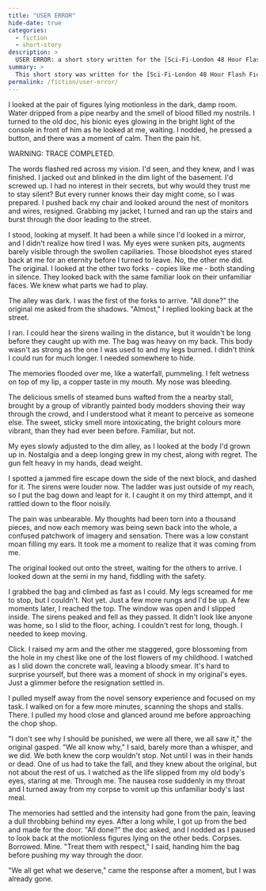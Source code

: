 ```yaml
---
title: "USER ERROR"
hide-date: true
categories:
  - fiction
  - short-story
description: >
  USER ERROR: a short story written for the [Sci-Fi-London 48 Hour Flash Fiction 2015](http://48hour.sci-fi-london.com/challenge/sfl-48-hour-flash-fiction-2015){:target="_blank"} completion.
summary: >
  This short story was written for the [Sci-Fi-London 48 Hour Flash Fiction 2015](http://48hour.sci-fi-london.com/challenge/sfl-48-hour-flash-fiction-2015){:target="_blank"} completion. Participants were given a title and line of dialogue and told to write less than 1500 words using those elements in 48 hours. My title was USER ERROR and the line of dialogue was "I don't see why I should be punished, we were all there, we all saw it".
permalink: /fiction/user-error/
---
```

I looked at the pair of figures lying motionless in the dark, damp room. Water dripped from a pipe nearby and the smell of blood filled my nostrils. I turned to the old doc, his bionic eyes glowing in the bright light of the console in front of him as he looked at me, waiting. I nodded, he pressed a button, and there was a moment of calm. Then the pain hit.

WARNING: TRACE COMPLETED.

The words flashed red across my vision. I'd seen, and they knew, and I was finished. I jacked out and blinked in the dim light of the basement. I'd screwed up. I had no interest in their secrets, but why would they trust me to stay silent? But every runner knows their day might come, so I was prepared. I pushed back my chair and looked around the nest of monitors and wires, resigned. Grabbing my jacket, I turned and ran up the stairs and burst through the door leading to the street.

I stood, looking at myself. It had been a while since I'd looked in a mirror, and I didn't realize how tired I was. My eyes were sunken pits, augments barely visible through the swollen capiliaries. Those bloodshot eyes stared back at me for an eternity before I turned to leave. No, the other me did. The original. I looked at the other two forks - copies like me - both standing in silence. They looked back with the same familiar look on their unfamiliar faces. We knew what parts we had to play.

The alley was dark. I was the first of the forks to arrive. "All done?" the original me asked from the shadows. "Almost," I replied looking back at the street.

I ran. I could hear the sirens wailing in the distance, but it wouldn't be long before they caught up with me. The bag was heavy on my back. This body wasn't as strong as the one I was used to and my legs burned. I didn't think I could run for much longer. I needed somewhere to hide.

The memories flooded over me, like a waterfall, pummeling. I felt wetness on top of my lip, a copper taste in my mouth. My nose was bleeding.

The delicious smells of steamed buns wafted from the a nearby stall, brought by a group of vibrantly painted body modders shoving their way through the crowd, and I understood what it meant to perceive as someone else. The sweet, sticky smell more intoxicating, the bright colours more vibrant, than they had ever been before. Familiar, but not.

My eyes slowly adjusted to the dim alley, as I looked at the body I'd grown up in. Nostalgia and a deep longing grew in my chest, along with regret. The gun felt heavy in my hands, dead weight.

I spotted a jammed fire escape down the side of the next block, and dashed for it. The sirens were louder now. The ladder was just outside of my reach, so I put the bag down and leapt for it. I caught it on my third attempt, and it rattled down to the floor noisily.

The pain was unbearable. My thoughts had been torn into a thousand pieces, and now each memory was being sewn back into the whole, a confused patchwork of imagery and sensation. There was a low constant moan filling my ears. It took me a moment to realize that it was coming from me.

The original looked out onto the street, waiting for the others to arrive. I looked down at the semi in my hand, fiddling with the safety.

I grabbed the bag and climbed as fast as I could. My legs screamed for me to stop, but I couldn't. Not yet. Just a few more rungs and I'd be up. A few moments later, I reached the top. The window was open and I slipped inside. The sirens peaked and fell as they passed. It didn't look like anyone was home, so I slid to the floor, aching. I couldn't rest for long, though. I needed to keep moving.

Click. I raised my arm and the other me staggered, gore blossoming from the hole in my chest like one of the lost flowers of my childhood. I watched as I slid down the concrete wall, leaving a bloody smear. It's hard to surprise yourself, but there was a moment of shock in my original's eyes. Just a glimmer before the resignation settled in.

I pulled myself away from the novel sensory experience and focused on my task. I walked on for a few more minutes, scanning the shops and stalls. There. I pulled my hood close and glanced around me before approaching the chop shop.

"I don't see why I should be punished, we were all there, we all saw it," the original gasped. "We all know why," I said, barely more than a whisper, and we did. We both knew the corp wouldn't stop. Not until I was in their hands or dead. One of us had to take the fall, and they knew about the original, but not about the rest of us. I watched as the life slipped from my old body's eyes, staring at me. Through me. The nausea rose suddenly in my throat and I turned away from my corpse to vomit up this unfamiliar body's last meal.

The memories had settled and the intensity had gone from the pain, leaving a dull throbbing behind my eyes. After a long while, I got up from the bed and made for the door. "All done?" the doc asked, and I nodded as I paused to look back at the motionless figures lying on the other beds. Corpses. Borrowed. Mine. "Treat them with respect," I said, handing him the bag before pushing my way through the door.

"We all get what we deserve," came the response after a moment, but I was already gone.
